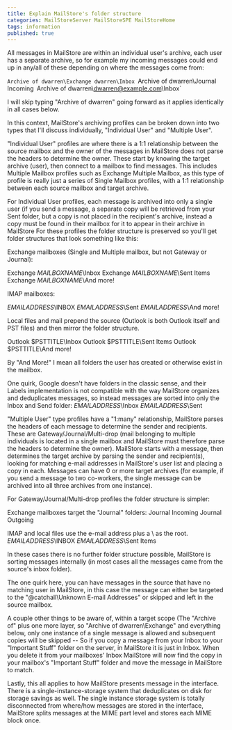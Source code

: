 ```yaml
---
title: Explain MailStore's folder structure
categories: MailStoreServer MailStoreSPE MailStoreHome
tags: information
published: true
--- 
```

All messages in MailStore are within an individual user's archive, each user has a separate archive, so for example my incoming messages could end up in any/all of these depending on where the messages come from: 

`Archive of dwarren\Exchange dwarren\Inbox
`Archive of dwarren\Journal Incoming`
`Archive of dwarren\dwarren@example.com\Inbox`

I will skip typing "Archive of dwarren" going forward as it applies identically in all cases below. 

In this context, MailStore's archiving profiles can be broken down into two types that I'll discuss individually, "Individual User" and "Multiple User".

"Individual User" profiles are where there is a 1:1 relationship between the source mailbox and the owner of the messages in MailStore does not parse the headers to determine the owner. These start by knowing the target archive (user), then connect to a mailbox to find messages.  This includes Multiple Mailbox profiles such as Exchange Multiple Mailbox, as this type of profile is really just a series of Single Mailbox profiles, with a 1:1 relationship between each source mailbox and target archive. 

For Individual User profiles, each message is archived into only a single user (if you send a message, a separate copy will be retrieved from your Sent folder, but a copy is not placed in the recipient's archive, instead a copy must be found in their mailbox for it to appear in their archive in MailStore For these profiles the folder structure is preserved so you'll get folder structures that look something like this: 

Exchange mailboxes (Single and Multiple mailbox, but not Gateway or Journal):

Exchange $MAILBOXNAME$\Inbox
Exchange $MAILBOXNAME$\Sent Items
Exchange $MAILBOXNAME$\And more! 

IMAP mailboxes: 

$EMAILADDRESS$\INBOX
$EMAILADDRESS$\Sent
$EMAILADDRESS$\And more!

Local files and mail prepend the source (Outlook is both Outlook itself and PST files) and then mirror the folder structure.

Outlook $PSTTITLE\Inbox
Outlook $PSTTITLE\Sent Items
Outlook $PSTTITLE\And more! 

By "And More!" I mean all folders the user has created or otherwise exist in the mailbox. 

One quirk, Google doesn't have folders in the classic sense, and their Labels implementation is not compatible with the way MailStore organizes and deduplicates messages, so instead messages are sorted into only the Inbox and Send folder: 
$EMAILADDRESS$\Inbox
$EMAILADDRESS$\Sent


"Multiple User" type profiles have a "1:many" relationship, MailStore parses the headers of each message to determine the sender and recipients. These are Gateway/Journal/Multi-drop (mail belonging to multiple individuals is located in a single mailbox and MailStore must therefore parse the headers to determine the owner). MailStore starts with a message, then determines the target archive by parsing the sender and recipient(s), looking for matching e-mail addresses in MailStore's user list and placing a copy in each. Messages can have 0 or more target archives (for example, if you send a message to two co-workers, the single message can be archived into all three archives from one instance). 

For Gateway/Journal/Multi-drop profiles the folder structure is simpler: 

Exchange mailboxes target the "Journal" folders: 
Journal Incoming
Journal Outgoing

IMAP and local files use the e-mail address plus a \ as the root.
$EMAILADDRESS$\INBOX
$EMAILADDRESS$\Sent Items

In these cases there is no further folder structure possible, MailStore is sorting messages internally (in most cases all the messages came from the source's inbox folder).

The one quirk here, you can have messages in the source that have no matching user in MailStore, in this case the message can either be targeted to the "@catchall\Unknown E-mail Addresses" or skipped and left in the source mailbox. 



A couple other things to be aware of, within a target scope (The "Archive of" plus one more layer, so "Archive of dwarren\Exchange" and everything below, only one instance of a single message is allowed and subsequent copies will be skipped -- So if you copy a message from your Inbox to your "Important Stuff" folder on the server, in MailStore it is just in Inbox. When you delete it from your mailboxes' Inbox MailStore will now find the copy in your mailbox's "Important Stuff" folder and move the message in MailStore to match. 

Lastly, this all applies to how MailStore presents message in the interface. There is a single-instance-storage system that deduplicates on disk for storage savings as well. The single instance storage system is totally disconnected from where/how messages are stored in the interface, MailStore splits messages at the MIME part level and stores each MIME block once.
